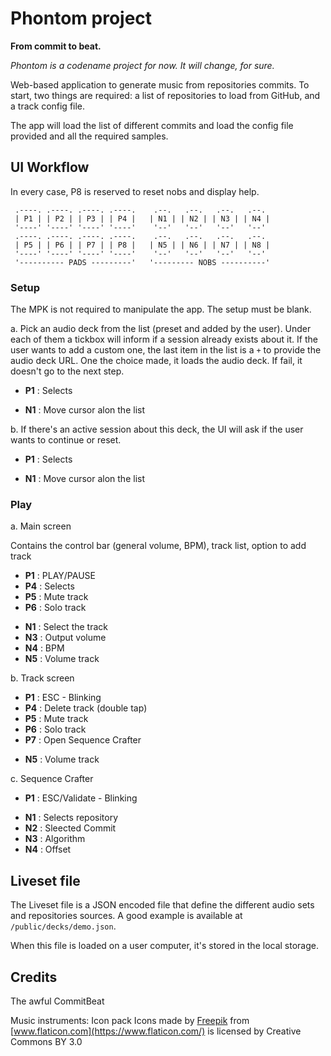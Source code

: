 # Phontom project

**From commit to beat.**

_Phontom is a codename project for now. It will change, for sure._

Web-based application to generate music from repositories commits. To start, two things are required: a list of repositories to load from GitHub, and a track config file.

The app will load the list of different commits and load the config file provided and all the required samples.

## UI Workflow

In every case, P8 is reserved to reset nobs and display help.

```
 .----. .----. .----. .----.    .--.   .--.   .--.   .--.
 | P1 | | P2 | | P3 | | P4 |   | N1 | | N2 | | N3 | | N4 |
 '----' '----' '----' '----'    '--'   '--'   '--'   '--'
 .----. .----. .----. .----.    .--.   .--.   .--.   .--.
 | P5 | | P6 | | P7 | | P8 |   | N5 | | N6 | | N7 | | N8 |
 '----' '----' '----' '----'    '--'   '--'   '--'   '--'
 '---------- PADS ---------'   '--------- NOBS ----------'
```

### Setup

The MPK is not required to manipulate the app. The setup must be blank.

a. Pick an audio deck from the list (preset and added by the user). Under each of them a tickbox will inform if a session already exists about it. If the user wants to add a custom one, the last item in the list is a `+` to provide the audio deck URL. One the choice made, it loads the audio deck. If fail, it doesn't go to the next step.

- **P1** : Selects

* **N1** : Move cursor alon the list

b. If there's an active session about this deck, the UI will ask if the user wants to continue or reset.

- **P1** : Selects

* **N1** : Move cursor alon the list

### Play

a. Main screen

Contains the control bar (general volume, BPM), track list, option to add track

- **P1** : PLAY/PAUSE
- **P4** : Selects
- **P5** : Mute track
- **P6** : Solo track

* **N1** : Select the track
* **N3** : Output volume
* **N4** : BPM
* **N5** : Volume track

b. Track screen

- **P1** : ESC - Blinking
- **P4** : Delete track (double tap)
- **P5** : Mute track
- **P6** : Solo track
- **P7** : Open Sequence Crafter

* **N5** : Volume track

c. Sequence Crafter

- **P1** : ESC/Validate - Blinking

* **N1** : Selects repository
* **N2** : Sleected Commit
* **N3** : Algorithm
* **N4** : Offset

## Liveset file

The Liveset file is a JSON encoded file that define the different audio sets and repositories sources. A good example is available at `/public/decks/demo.json`.

When this file is loaded on a user computer, it's stored in the local storage.

## Credits

The awful CommitBeat

Music instruments: Icon pack
Icons made by [Freepik](http://www.freepik.com/) from [www.flaticon.com](https://www.flaticon.com/) is licensed by Creative Commons BY 3.0
